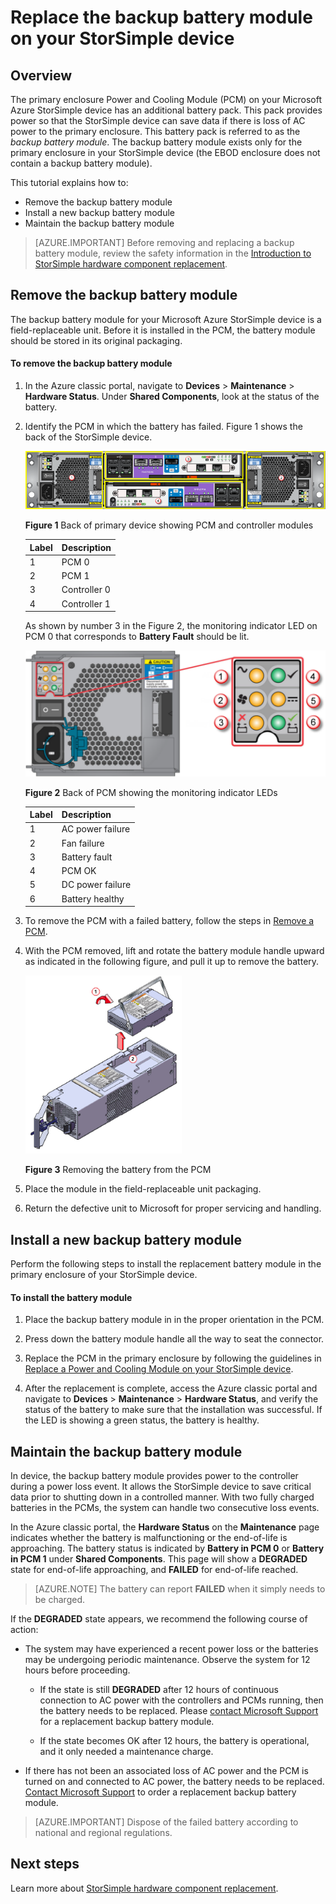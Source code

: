 <properties 
   pageTitle="Replace the battery on a StorSimple device | Microsoft Azure"
   description="Describes how to remove, replace, and maintain the backup battery module on your StorSimple device."
   services="storsimple"
   documentationCenter=""
   authors="alkohli"
   manager="carolz"
   editor="" />
<tags 
   ms.service="storsimple"
   ms.devlang="NA"
   ms.topic="article"
   ms.tgt_pltfrm="NA"
   ms.workload="TBD"
   ms.date="12/02/2015"
   ms.author="alkohli" />

# Replace the backup battery module on your StorSimple device

## Overview

The primary enclosure Power and Cooling Module (PCM) on your Microsoft Azure StorSimple device has an additional battery pack. This pack provides power so that the StorSimple device can save data if there is loss of AC power to the primary enclosure. This battery pack is referred to as the *backup battery module*. The backup battery module exists only for the primary enclosure in your StorSimple device (the EBOD enclosure does not contain a backup battery module). 

This tutorial explains how to:

- Remove the backup battery module 
- Install a new backup battery module
- Maintain the backup battery module

>[AZURE.IMPORTANT] Before removing and replacing a backup battery module, review the safety information in the [Introduction to StorSimple hardware component replacement](storsimple-hardware-component-replacement.md).

## Remove the backup battery module

The backup battery module for your Microsoft Azure StorSimple device is a field-replaceable unit. Before it is installed in the PCM, the battery module should be stored in its original packaging.

#### To remove the backup battery module

1. In the Azure classic portal, navigate to **Devices** > **Maintenance** > **Hardware Status**. Under **Shared Components**, look at the status of the battery.

2. Identify the PCM in which the battery has failed. Figure 1 shows the back of the StorSimple device.

    ![Backplane Of Device Primary Enclosure Modules](./media/storsimple-battery-replacement/IC740994.png)

    **Figure 1** Back of primary device showing PCM and controller modules

    |Label|Description|
    |:----|:----------|
    |1|PCM 0|
    |2|PCM 1|
    |3|Controller 0|
    |4|Controller 1|

    As shown by number 3 in the Figure 2, the monitoring indicator LED on PCM 0 that corresponds to **Battery Fault** should be lit.

    ![Backplane Of Device PCM Monitoring Indicator LEDs](./media/storsimple-battery-replacement/IC740992.png)

    **Figure 2** Back of PCM showing the monitoring indicator LEDs

    |Label|Description|
    |:---|:-----------|
    |1|AC power failure|
    |2|Fan failure|
    |3|Battery fault|
    |4|PCM OK|
    |5|DC power failure|
    |6|Battery healthy|

3. To remove the PCM with a failed battery, follow the steps in [Remove a PCM](storsimple-power-cooling-module-replacement.md#remove-a-pcm).

4. With the PCM removed, lift and rotate the battery module handle upward as indicated in the following figure, and pull it up to remove the battery.

    ![Removing Battery From PCM](./media/storsimple-battery-replacement/IC741019.png)

    **Figure 3** Removing the battery from the PCM

5. Place the module in the field-replaceable unit packaging.

6. Return the defective unit to Microsoft for proper servicing and handling.

## Install a new backup battery module

Perform the following steps to install the replacement battery module in the primary enclosure of your StorSimple device.

#### To install the battery module

1. Place the backup battery module in in the proper orientation in the PCM.

2. Press down the battery module handle all the way to seat the connector.

3. Replace the PCM in the primary enclosure by following the guidelines in [Replace a Power and Cooling Module on your StorSimple device](storsimple-power-cooling-module-replacement.md).

4. After the replacement is complete, access the Azure classic portal and navigate to **Devices** > **Maintenance** > **Hardware Status**, and verify the status of the battery to make sure that the installation was successful. If the LED is showing a green status, the battery is healthy.

## Maintain the backup battery module

In device, the backup battery module provides power to the controller during a power loss event. It allows the StorSimple device to save critical data prior to shutting down in a controlled manner. With two fully charged batteries in the PCMs, the system can handle two consecutive loss events.

In the Azure classic portal, the **Hardware Status** on the **Maintenance** page indicates whether the battery is malfunctioning or the end-of-life is approaching. The battery status is indicated by **Battery in PCM 0** or **Battery in PCM 1** under **Shared Components**. This page will show a **DEGRADED** state for end-of-life approaching, and **FAILED** for end-of-life reached. 

>[AZURE.NOTE] The battery can report **FAILED** when it simply needs to be charged.
 
If the **DEGRADED** state appears, we recommend the following course of action:

- The system may have experienced a recent power loss or the batteries may be undergoing periodic maintenance. Observe the system for 12 hours before proceeding.

    - If the state is still **DEGRADED** after 12 hours of continuous connection to AC power with the controllers and PCMs running, then the battery needs to be replaced. Please [contact Microsoft Support](storsimple-contact-microsoft-support.md) for a replacement backup battery module.

    - If the state becomes OK after 12 hours, the battery is operational, and it only needed a maintenance charge.

- If there has not been an associated loss of AC power and the PCM is turned on and connected to AC power, the battery needs to be replaced. [Contact Microsoft Support](storsimple-contact-microsoft-support.md) to order a replacement backup battery module.

>[AZURE.IMPORTANT] Dispose of the failed battery according to national and regional regulations. 

## Next steps

Learn more about [StorSimple hardware component replacement](storsimple-hardware-component-replacement.md).

